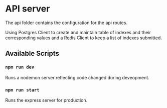 # API server

The api folder contains the configuration for the api routes.

Using Postgres Client to create and maintain table of indexes and their corresponding values and a Redis Client to keep a list of indexes submitted. 

## Available Scripts

### `npm run dev`

Runs a nodemon server reflecting code changed during deveopment.

### `npm run start`

Runs the express server for production.
